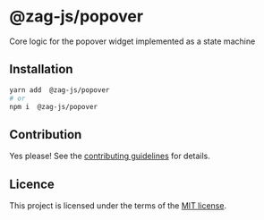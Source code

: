 # @zag-js/popover

Core logic for the popover widget implemented as a state machine

## Installation

```sh
yarn add  @zag-js/popover
# or
npm i  @zag-js/popover
```

## Contribution

Yes please! See the [contributing guidelines](https://github.com/chakra-ui/ui-machines/blob/main/CONTRIBUTING.md) for
details.

## Licence

This project is licensed under the terms of the
[MIT license](https://github.com/chakra-ui/ui-machines/blob/main/LICENSE).
